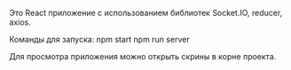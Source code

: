 Это React приложение с использованием библиотек Socket.IO, reducer, axios.  

Команды для запуска:
npm start
npm run server

Для просмотра приложения можно открыть скрины в корне проекта.


